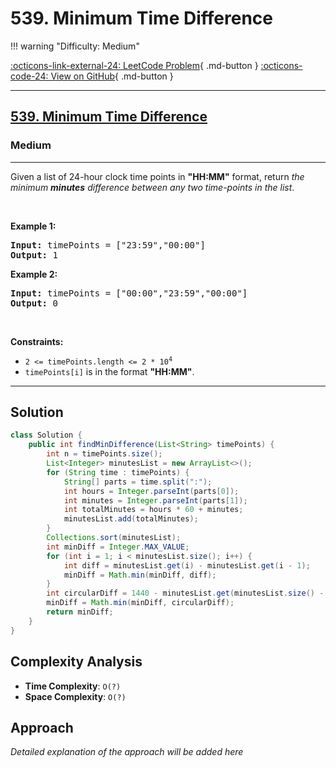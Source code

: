 # 539. Minimum Time Difference

!!! warning "Difficulty: Medium"

[:octicons-link-external-24: LeetCode Problem](https://leetcode.com/problems/minimum-time-difference/){ .md-button }
[:octicons-code-24: View on GitHub](https://github.com/RAJ8664/Leetcode/tree/master/0539-minimum-time-difference){ .md-button }

---

<h2><a href="https://leetcode.com/problems/minimum-time-difference">539. Minimum Time Difference</a></h2><h3>Medium</h3><hr>Given a list of 24-hour clock time points in <strong>&quot;HH:MM&quot;</strong> format, return <em>the minimum <b>minutes</b> difference between any two time-points in the list</em>.
<p>&nbsp;</p>
<p><strong class="example">Example 1:</strong></p>
<pre><strong>Input:</strong> timePoints = ["23:59","00:00"]
<strong>Output:</strong> 1
</pre><p><strong class="example">Example 2:</strong></p>
<pre><strong>Input:</strong> timePoints = ["00:00","23:59","00:00"]
<strong>Output:</strong> 0
</pre>
<p>&nbsp;</p>
<p><strong>Constraints:</strong></p>

<ul>
	<li><code>2 &lt;= timePoints.length &lt;= 2 * 10<sup>4</sup></code></li>
	<li><code>timePoints[i]</code> is in the format <strong>&quot;HH:MM&quot;</strong>.</li>
</ul>


---

## Solution

```java
class Solution {
    public int findMinDifference(List<String> timePoints) {
        int n = timePoints.size();
        List<Integer> minutesList = new ArrayList<>();
        for (String time : timePoints) {
            String[] parts = time.split(":");
            int hours = Integer.parseInt(parts[0]);
            int minutes = Integer.parseInt(parts[1]);
            int totalMinutes = hours * 60 + minutes;
            minutesList.add(totalMinutes);
        }
        Collections.sort(minutesList);
        int minDiff = Integer.MAX_VALUE;
        for (int i = 1; i < minutesList.size(); i++) {
            int diff = minutesList.get(i) - minutesList.get(i - 1);
            minDiff = Math.min(minDiff, diff);
        }
        int circularDiff = 1440 - minutesList.get(minutesList.size() - 1) + minutesList.get(0);
        minDiff = Math.min(minDiff, circularDiff);
        return minDiff;
    }
}
```

## Complexity Analysis

- **Time Complexity**: `O(?)`
- **Space Complexity**: `O(?)`

## Approach

*Detailed explanation of the approach will be added here*

